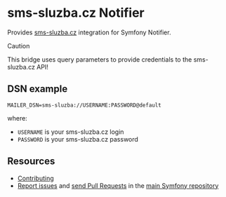 sms-sluzba.cz Notifier
======================

Provides [sms-sluzba.cz](https://www.sms-sluzba.cz/) integration for Symfony Notifier.

> [!CAUTION]
> This bridge uses query parameters to provide credentials to the sms-sluzba.cz API!

DSN example
-----------

```
MAILER_DSN=sms-sluzba://USERNAME:PASSWORD@default
```

where:
 - `USERNAME` is your sms-sluzba.cz login
 - `PASSWORD` is your sms-sluzba.cz password

Resources
---------

 * [Contributing](https://symfony.com/doc/current/contributing/index.html)
 * [Report issues](https://github.com/symfony/symfony/issues) and
   [send Pull Requests](https://github.com/symfony/symfony/pulls)
   in the [main Symfony repository](https://github.com/symfony/symfony)
